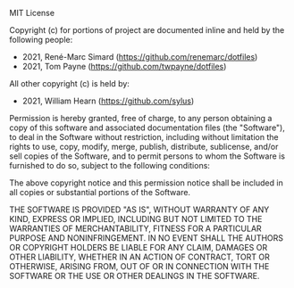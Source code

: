 MIT License

Copyright (c) for portions of project are documented inline and held by the
following people:

* 2021, René-Marc Simard (https://github.com/renemarc/dotfiles)
* 2021, Tom Payne (https://github.com/twpayne/dotfiles)

All other copyright (c) is held by:

* 2021, William Hearn  (https://github.com/sylus)

Permission is hereby granted, free of charge, to any person obtaining a copy
of this software and associated documentation files (the "Software"), to deal
in the Software without restriction, including without limitation the rights
to use, copy, modify, merge, publish, distribute, sublicense, and/or sell
copies of the Software, and to permit persons to whom the Software is
furnished to do so, subject to the following conditions:

The above copyright notice and this permission notice shall be included in all
copies or substantial portions of the Software.

THE SOFTWARE IS PROVIDED "AS IS", WITHOUT WARRANTY OF ANY KIND, EXPRESS OR
IMPLIED, INCLUDING BUT NOT LIMITED TO THE WARRANTIES OF MERCHANTABILITY,
FITNESS FOR A PARTICULAR PURPOSE AND NONINFRINGEMENT. IN NO EVENT SHALL THE
AUTHORS OR COPYRIGHT HOLDERS BE LIABLE FOR ANY CLAIM, DAMAGES OR OTHER
LIABILITY, WHETHER IN AN ACTION OF CONTRACT, TORT OR OTHERWISE, ARISING FROM,
OUT OF OR IN CONNECTION WITH THE SOFTWARE OR THE USE OR OTHER DEALINGS IN THE
SOFTWARE.
